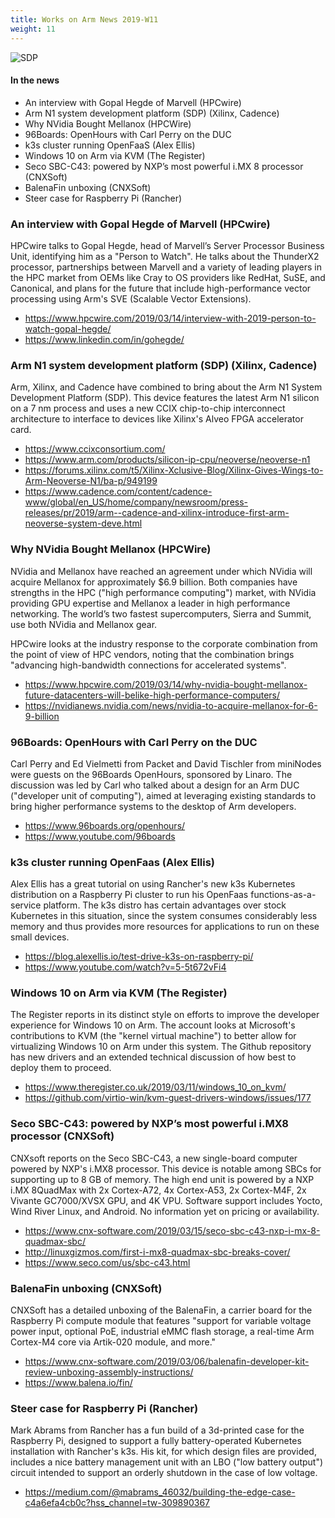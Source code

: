 ```yaml
---
title: Works on Arm News 2019-W11
weight: 11
---
```


![SDP](https://pbs.twimg.com/media/D1euej-WkAIFgnJ.jpg:large)

#### In the news

* An interview with Gopal Hegde of Marvell (HPCwire)
* Arm N1 system development platform (SDP) (Xilinx, Cadence)
* Why NVidia Bought Mellanox (HPCWire)
* 96Boards: OpenHours with Carl Perry on the DUC
* k3s cluster running OpenFaaS (Alex Ellis)
* Windows 10 on Arm via KVM (The Register)
* Seco SBC-C43: powered by NXP’s most powerful i.MX 8 processor (CNXSoft)
* BalenaFin unboxing (CNXSoft)
* Steer case for Raspberry Pi (Rancher)

### An interview with Gopal Hegde of Marvell (HPCwire)

HPCwire talks to Gopal Hegde, head of Marvell’s Server Processor Business Unit,
identifying him as a "Person to Watch". He talks about the ThunderX2 processor,
partnerships between Marvell and a variety of leading players in the HPC
market from OEMs like Cray to OS providers like RedHat, SuSE, and Canonical,
and plans for the future that include high-performance vector processing
using Arm's SVE (Scalable Vector Extensions).

* https://www.hpcwire.com/2019/03/14/interview-with-2019-person-to-watch-gopal-hegde/
* https://www.linkedin.com/in/gohegde/

### Arm N1 system development platform (SDP) (Xilinx, Cadence)

Arm, Xilinx, and Cadence have combined to bring about the Arm N1 System Development Platform (SDP).
This device features the latest Arm N1 silicon on a 7 nm process and uses a
new CCIX chip-to-chip interconnect architecture to interface to devices
like Xilinx's Alveo FPGA accelerator card.

* https://www.ccixconsortium.com/
* https://www.arm.com/products/silicon-ip-cpu/neoverse/neoverse-n1
* https://forums.xilinx.com/t5/Xilinx-Xclusive-Blog/Xilinx-Gives-Wings-to-Arm-Neoverse-N1/ba-p/949199
* https://www.cadence.com/content/cadence-www/global/en_US/home/company/newsroom/press-releases/pr/2019/arm--cadence-and-xilinx-introduce-first-arm-neoverse-system-deve.html

### Why NVidia Bought Mellanox (HPCWire)

NVidia and Mellanox have reached an agreement under which
NVidia will acquire Mellanox for approximately $6.9 billion.
Both companies have strengths in the HPC ("high performance
computing") market, with NVidia providing GPU expertise and
Mellanox a leader in high performance networking. 
The world’s two fastest supercomputers, Sierra and Summit,
use both NVidia and Mellanox gear.

HPCwire looks at the industry response to the corporate
combination from the point of view of HPC vendors, noting
that the combination brings
"advancing high-bandwidth connections for accelerated systems".

* https://www.hpcwire.com/2019/03/14/why-nvidia-bought-mellanox-future-datacenters-will-belike-high-performance-computers/
* https://nvidianews.nvidia.com/news/nvidia-to-acquire-mellanox-for-6-9-billion

### 96Boards: OpenHours with Carl Perry on the DUC

Carl Perry and Ed Vielmetti from Packet and 
David Tischler from miniNodes were guests on
the 96Boards OpenHours, sponsored by Linaro.
The discussion was led by Carl who talked about
a design for an Arm DUC ("developer unit of
computing"), aimed at leveraging existing
standards to bring higher performance systems
to the desktop of Arm developers.

* https://www.96boards.org/openhours/
* https://www.youtube.com/96boards

### k3s cluster running OpenFaas (Alex Ellis)

Alex Ellis has a great tutorial on using Rancher's
new k3s Kubernetes distribution on a Raspberry Pi
cluster to run his OpenFaas functions-as-a-service
platform. The k3s distro has certain advantages over
stock Kubernetes in this situation, since the system
consumes considerably less memory and thus provides
more resources for applications to run on these small
devices.

* https://blog.alexellis.io/test-drive-k3s-on-raspberry-pi/
* https://www.youtube.com/watch?v=5-5t672vFi4

### Windows 10 on Arm via KVM (The Register)

The Register reports in its distinct style on efforts to 
improve the developer experience for Windows 10 on Arm.
The account looks at Microsoft's contributions to KVM
(the "kernel virtual machine") to better allow for 
virtualizing Windows 10 on Arm under this system. The
Github repository has new drivers and an extended technical
discussion of how best to deploy them to proceed.

* https://www.theregister.co.uk/2019/03/11/windows_10_on_kvm/
* https://github.com/virtio-win/kvm-guest-drivers-windows/issues/177

### Seco SBC-C43: powered by NXP’s most powerful i.MX8 processor (CNXSoft)

CNXsoft reports on the Seco SBC-C43, a new single-board
computer powered by NXP's i.MX8 processor. This device
is notable among SBCs for supporting up to 8 GB of memory.
The high end unit is powered by a
NXP i.MX 8QuadMax 
with 2x Cortex-A72, 4x Cortex-A53, 2x Cortex-M4F, 2x Vivante GC7000/XVSX GPU, and 4K VPU.
Software support includes Yocto, Wind River Linux, and Android.
No information yet on pricing or availability.

* https://www.cnx-software.com/2019/03/15/seco-sbc-c43-nxp-i-mx-8-quadmax-sbc/
* http://linuxgizmos.com/first-i-mx8-quadmax-sbc-breaks-cover/
* https://www.seco.com/us/sbc-c43.html

### BalenaFin unboxing (CNXSoft)

CNXSoft has a detailed unboxing of the BalenaFin, a carrier
board for the Raspberry Pi compute module that features
"support for variable voltage power input, optional PoE, 
industrial eMMC flash storage, a real-time Arm Cortex-M4 
core via Artik-020 module, and more."

* https://www.cnx-software.com/2019/03/06/balenafin-developer-kit-review-unboxing-assembly-instructions/
* https://www.balena.io/fin/

### Steer case for Raspberry Pi (Rancher)

Mark Abrams from Rancher has a fun build of a 3d-printed
case for the Raspberry Pi, designed to support a fully
battery-operated Kubernetes installation with Rancher's
k3s. His kit, for which design files are provided, includes
a nice battery management unit with an LBO ("low battery
output") circuit intended to support an orderly shutdown
in the case of low voltage.

* https://medium.com/@mabrams_46032/building-the-edge-case-c4a6efa4cb0c?hss_channel=tw-309890367

